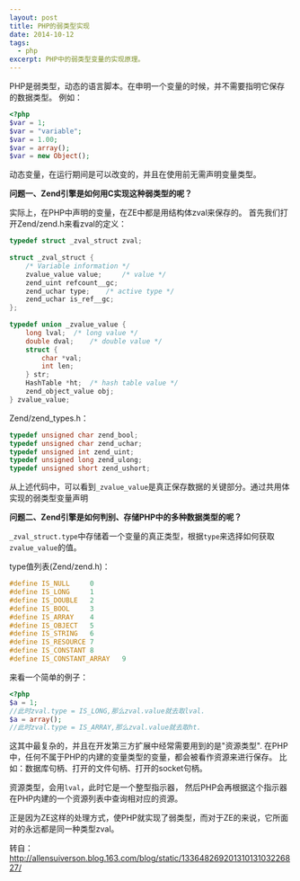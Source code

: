```yaml
---
layout: post
title: PHP的弱类型实现
date: 2014-10-12
tags: 
  - php
excerpt: PHP中的弱类型变量的实现原理。
---
```

<!--more-->
PHP是弱类型，动态的语言脚本。在申明一个变量的时候，并不需要指明它保存的数据类型。
例如：

```php
<?php  
$var = 1;  
$var = "variable";  
$var = 1.00;  
$var = array();  
$var = new Object();  
```

动态变量，在运行期间是可以改变的，并且在使用前无需声明变量类型。

**问题一、Zend引擎是如何用C实现这种弱类型的呢？**

实际上，在PHP中声明的变量，在ZE中都是用结构体zval来保存的。
首先我们打开Zend/zend.h来看zval的定义：

```c
typedef struct _zval_struct zval;  
  
struct _zval_struct {  
    /* Variable information */  
    zvalue_value value;     /* value */  
    zend_uint refcount__gc;  
    zend_uchar type;    /* active type */  
    zend_uchar is_ref__gc;  
};  
  
typedef union _zvalue_value {  
    long lval;  /* long value */  
    double dval;    /* double value */  
    struct {  
        char *val;  
        int len;  
    } str;  
    HashTable *ht;  /* hash table value */  
    zend_object_value obj;  
} zvalue_value;  
```
Zend/zend_types.h：

```c
typedef unsigned char zend_bool;  
typedef unsigned char zend_uchar;  
typedef unsigned int zend_uint;  
typedef unsigned long zend_ulong;  
typedef unsigned short zend_ushort;  
```
从上述代码中，可以看到`_zvalue_value`是真正保存数据的关键部分。通过共用体实现的弱类型变量声明

**问题二、Zend引擎是如何判别、存储PHP中的多种数据类型的呢？**

`_zval_struct.type`中存储着一个变量的真正类型，根据`type`来选择如何获取`zvalue_value`的值。

type值列表(Zend/zend.h)：  

```c
#define IS_NULL     0  
#define IS_LONG     1  
#define IS_DOUBLE   2  
#define IS_BOOL     3  
#define IS_ARRAY    4  
#define IS_OBJECT   5  
#define IS_STRING   6  
#define IS_RESOURCE 7  
#define IS_CONSTANT 8  
#define IS_CONSTANT_ARRAY   9  
```
来看一个简单的例子：

```php 
<?php  
$a = 1;  
//此时zval.type = IS_LONG,那么zval.value就去取lval.  
$a = array();  
//此时zval.type = IS_ARRAY,那么zval.value就去取ht.  
```
这其中最复杂的，并且在开发第三方扩展中经常需要用到的是"资源类型".
在PHP中，任何不属于PHP的内建的变量类型的变量，都会被看作资源来进行保存。
比如：数据库句柄、打开的文件句柄、打开的socket句柄。

资源类型，会用`lval`，此时它是一个整型指示器， 然后PHP会再根据这个指示器在PHP内建的一个资源列表中查询相对应的资源。

正是因为ZE这样的处理方式，使PHP就实现了弱类型，而对于ZE的来说，它所面对的永远都是同一种类型zval。

转自：http://allensuiverson.blog.163.com/blog/static/13364826920131013103226827/
